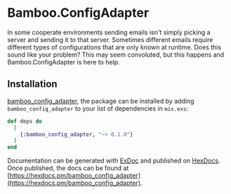 # Bamboo.ConfigAdapter

In some cooperate environments sending emails isn't simply picking a
server and sending it to that server. Sometimes different emails require
different types of configurations that are only known at runtime. Does
this sound like your problem? This may seem convoluted, but this
happens and Bamboo.ConfigAdapter is here to help.

## Installation

[bamboo_config_adapter](https://hex.pm/packages/bamboo_config_adapter), the package can be installed
by adding `bamboo_config_adapter` to your list of dependencies in `mix.exs`:

```elixir
def deps do
  [
    {:bamboo_config_adapter, "~> 0.1.0"}
  ]
end
```

Documentation can be generated with [ExDoc](https://github.com/elixir-lang/ex_doc)
and published on [HexDocs](https://hexdocs.pm). Once published, the docs can
be found at [https://hexdocs.pm/bamboo_config_adapter](https://hexdocs.pm/bamboo_config_adapter).

